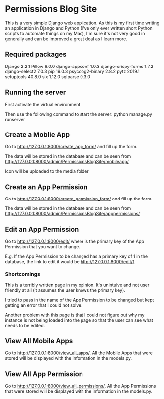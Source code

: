 # Permissions Blog Site

This is a very simple Django web application. As this is my first time writing an application in Django and Python (I've only ever written short Python scripts to automate things on my Mac), I'm sure it's not very good in generally and can be improved a great deal as I learn more.

## Required packages

Django 2.2.1
Pillow 6.0.0
django-appconf 1.0.3
django-crispy-forms 1.7.2
django-select2 7.0.3
pip 19.0.3
psycopg2-binary 2.8.2
pytz 2019.1
setuptools 40.8.0
six 1.12.0
sqlparse 0.3.0

## Running the server

First activate the virtual environment

Then use the following command to start the server: python manage.py runserver

## Create a Mobile App

Go to http://127.0.0.1:8000/create_app_form/ and fill up the form.

The data will be stored in the database and can be seen from http://127.0.0.1:8000/admin/PermissionsBlogSite/mobileapp/

Icon will be uploaded to the media folder

## Create an App Permission

Go to http://127.0.0.1:8000/create_permission_form/ and fill up the form.

The data will be stored in the database and can be seen from http://127.0.0.1:8000/admin/PermissionsBlogSite/apppermissions/

## Edit an App Permission

Go to http://127.0.0.1:8000/edit/<pk> where <pk> is the primary key of the App Permission that you want to change.


E.g. If the App Permission to be changed has a primary key of 1 in the database, the link to edit it would be http://127.0.0.1:8000/edit/1

### Shortcomings

This is a terribly written page in my opinion. It's unintuive and not user friendly at all (it assumes the user knows the primary key).

I tried to pass in the name of the App Permission to be changed but kept getting an error that I could not solve.

Another problem with this page is that I could not figure out why my instance is not being loaded into the page so that the user can see what needs to be edited.

## View All Mobile Apps

Go to http://127.0.0.1:8000/view_all_apps/. All the Mobile Apps that were stored will be displayed with the information in the models.py.

## View All App Permission

Go to http://127.0.0.1:8000/view_all_permissions/. All the App Permissions that were stored will be displayed with the information in the models.py.
